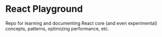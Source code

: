 # React Playground

Repo for learning and documenting React core (and even experimental) concepts, patterns, optimizing performance, etc.

